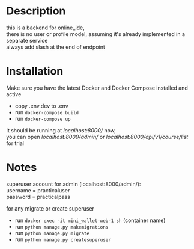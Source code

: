 # Description
this is a backend for online_ide,   
there is no user or profile model, assuming it's already implemented in a separate service    
always add slash at the end of endpoint   


# Installation
Make sure you have the latest Docker and Docker Compose installed and active
- copy .env.dev to .env
- run `docker-compose build`
- run `docker-compose up`

It should be running at *localhost:8000/* now,     
you can open *localhost:8000/admin/* or *localhost:8000/api/v1/course/list* for trial   


# Notes
superuser account for admin (localhost:8000/admin/):    
username = practicaluser   
password = practicalpass   


for any migrate or create superuser
- run `docker exec -it mini_wallet-web-1 sh` (container name)
- run `python manage.py makemigrations`
- run `python manage.py migrate`
- run `python manage.py createsuperuser`  
